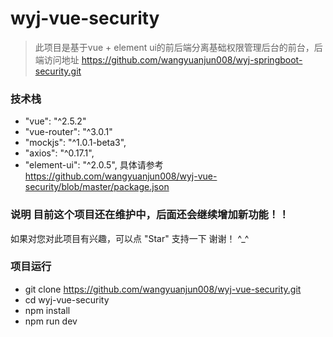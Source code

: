 # wyj-vue-security

> 此项目是基于vue + element ui的前后端分离基础权限管理后台的前台，后端访问地址 https://github.com/wangyuanjun008/wyj-springboot-security.git

### 技术栈 
- "vue": "^2.5.2"
- "vue-router": "^3.0.1"
- "mockjs": "^1.0.1-beta3",
- "axios": "^0.17.1",
- "element-ui": "^2.0.5",
具体请参考 https://github.com/wangyuanjun008/wyj-vue-security/blob/master/package.json

### 说明 目前这个项目还在维护中，后面还会继续增加新功能！！
如果对您对此项目有兴趣，可以点 "Star" 支持一下 谢谢！ ^_^

### 项目运行
- git clone https://github.com/wangyuanjun008/wyj-vue-security.git
- cd wyj-vue-security
- npm install
- npm run dev